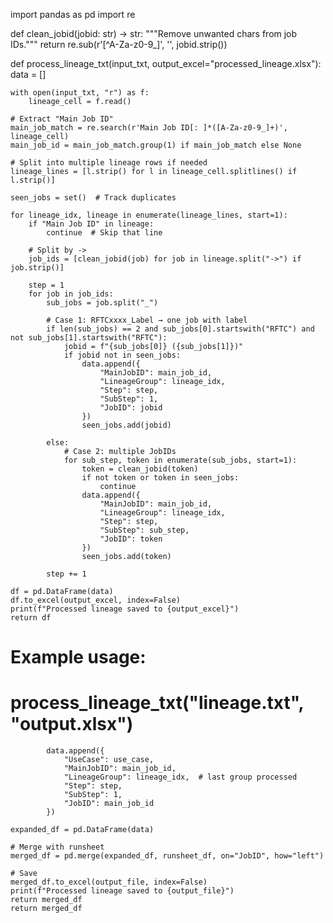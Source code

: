 import pandas as pd
import re

def clean_jobid(jobid: str) -> str:
    """Remove unwanted chars from job IDs."""
    return re.sub(r'[^A-Za-z0-9_]', '', jobid.strip())

def process_lineage_txt(input_txt, output_excel="processed_lineage.xlsx"):
    data = []

    with open(input_txt, "r") as f:
        lineage_cell = f.read()

    # Extract "Main Job ID"
    main_job_match = re.search(r'Main Job ID[: ]*([A-Za-z0-9_]+)', lineage_cell)
    main_job_id = main_job_match.group(1) if main_job_match else None

    # Split into multiple lineage rows if needed
    lineage_lines = [l.strip() for l in lineage_cell.splitlines() if l.strip()]

    seen_jobs = set()  # Track duplicates

    for lineage_idx, lineage in enumerate(lineage_lines, start=1):
        if "Main Job ID" in lineage:
            continue  # Skip that line

        # Split by ->
        job_ids = [clean_jobid(job) for job in lineage.split("->") if job.strip()]

        step = 1
        for job in job_ids:
            sub_jobs = job.split("_")

            # Case 1: RFTCxxxx_Label → one job with label
            if len(sub_jobs) == 2 and sub_jobs[0].startswith("RFTC") and not sub_jobs[1].startswith("RFTC"):
                jobid = f"{sub_jobs[0]} ({sub_jobs[1]})"
                if jobid not in seen_jobs:
                    data.append({
                        "MainJobID": main_job_id,
                        "LineageGroup": lineage_idx,
                        "Step": step,
                        "SubStep": 1,
                        "JobID": jobid
                    })
                    seen_jobs.add(jobid)

            else:
                # Case 2: multiple JobIDs
                for sub_step, token in enumerate(sub_jobs, start=1):
                    token = clean_jobid(token)
                    if not token or token in seen_jobs:
                        continue
                    data.append({
                        "MainJobID": main_job_id,
                        "LineageGroup": lineage_idx,
                        "Step": step,
                        "SubStep": sub_step,
                        "JobID": token
                    })
                    seen_jobs.add(token)

            step += 1

    df = pd.DataFrame(data)
    df.to_excel(output_excel, index=False)
    print(f"Processed lineage saved to {output_excel}")
    return df

# Example usage:
# process_lineage_txt("lineage.txt", "output.xlsx")
            data.append({
                "UseCase": use_case,
                "MainJobID": main_job_id,
                "LineageGroup": lineage_idx,  # last group processed
                "Step": step,
                "SubStep": 1,
                "JobID": main_job_id
            })

    expanded_df = pd.DataFrame(data)

    # Merge with runsheet
    merged_df = pd.merge(expanded_df, runsheet_df, on="JobID", how="left")

    # Save
    merged_df.to_excel(output_file, index=False)
    print(f"Processed lineage saved to {output_file}")
    return merged_df
    return merged_df
